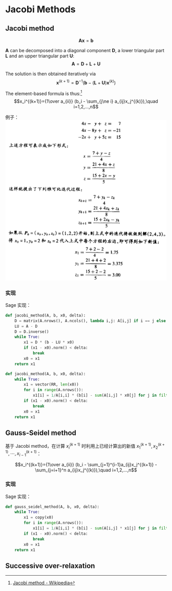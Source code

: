 # Jacobi Methods
## Jacobi method
$$\mathbf{A}\mathbf{x}=\mathbf{b}$$

$\mathbf{A}$ can be decomposed into a diagonal component $\mathbf{D}$, a lower triangular part $\mathbf{L}$ and an upper triangular part $\mathbf{U}$:
$$\mathbf{A}=\mathbf{D}+\mathbf{L}+\mathbf{U}$$

The solution is then obtained iteratively via
$$\mathbf{x}^{(k+1)}=\mathbf{D}^{-1} (\mathbf{b}-(\mathbf{L}+\mathbf{U})\mathbf{x}^{(k)})$$

The element-based formula is thus:[^jacobi-wiki]
$$x_i^{(k+1)}={1\over a_{ii}} (b_i - \sum_{j\ne i} a_{ij}x_j^{(k)}),\quad i=1,2,...,n$$

例子：  
![](images/Jacobi-Method.png)

### 实现
Sage 实现：
```python
def jacobi_method(A, b, x0, delta):
    D = matrix(A.nrows(), A.ncols(), lambda i,j: A[i,j] if i == j else 0)
    LU = A - D
    D = D.inverse()
    while True:
        x1 = D * (b - LU * x0)
        if (x1 - x0).norm() < delta:
            break
        x0 = x1
    return x1
```

```python
def jacobi_method(A, b, x0, delta):
    while True:
        x1 = vector(RR, len(x0))
        for i in range(A.nrows()):
            x1[i] = 1/A[i,i] * (b[i] - sum(A[i,j] * x0[j] for j in filter(lambda j: j != i, range(A.nrows()))))
        if (x1 - x0).norm() < delta:
            break
        x0 = x1
    return x1
```

## Gauss-Seidel method
基于 Jacobi method，在计算 $x_i^{(k+1)}$ 时利用上已经计算出的新值 $x_1^{(k+1)}, x_2^{(k+1)}, \cdots, x_{i-1}^{(k+1)}$：

$$x_i^{(k+1)}={1\over a_{ii}} (b_i - \sum_{j=1}^{i-1}a_{ij}x_j^{(k+1)} - \sum_{j=i+1}^n a_{ij}x_j^{(k)}),\quad i=1,2,...,n$$

### 实现
Sage 实现：
```python
def gauss_seidel_method(A, b, x0, delta):
    while True:
        x1 = copy(x0)
        for i in range(A.nrows()):
            x1[i] = 1/A[i,i] * (b[i] - sum(A[i,j] * x1[j] for j in filter(lambda j: j != i, range(A.nrows()))))
        if (x1 - x0).norm() < delta:
            break
        x0 = x1
    return x1
```

## Successive over-relaxation


[^jacobi-wiki]: [Jacobi method - Wikipedia](https://en.wikipedia.org/wiki/Jacobi_method)